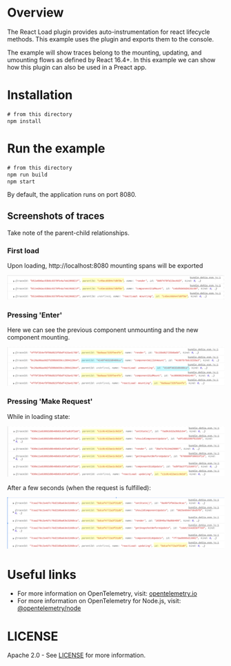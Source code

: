 # Overview

The React Load plugin provides auto-instrumentation for react lifecycle methods. 
This example uses the plugin and exports them to the console.

The example will show traces belong to the mounting, updating, and umounting flows as defined by React 16.4+. In this example we can show how this plugin can also be used in a Preact app.

# Installation
```
# from this directory
npm install
```

# Run the example
```
# from this directory
npm run build
npm start
```

By default, the application runs on port 8080.


## Screenshots of traces
Take note of the parent-child relationships.
### First load
Upon loading, http://localhost:8080 mounting spans will be exported
<p align="center"><img src="./images/mounting.png?raw=true"/></p>

### Pressing 'Enter'
Here we can see the previous component unmounting and the new component mounting.
<p align="center"><img src="./images/redirect.png?raw=true"/></p>

### Pressing 'Make Request'
While in loading state:
<p align="center"><img src="./images/updating.png?raw=true"/></p>

After a few seconds (when the request is fulfilled):
<p align="center"><img src="./images/updating2.png?raw=true"/></p>


# Useful links
- For more information on OpenTelemetry, visit: [opentelemetry.io][otel]
- For more information on OpenTelemetry for Node.js, visit: [@opentelemetry/node][otel-node]

# LICENSE

Apache 2.0 - See [LICENSE][license-url] for more information.

[license-url]: https://github.com/open-telemetry/opentelemetry-js-contrib/blob/master/LICENSE
[otel]: https://opentelemetry.io/
[otel-node]: https://github.com/open-telemetry/opentelemetry-js/tree/master/packages/opentelemetry-node